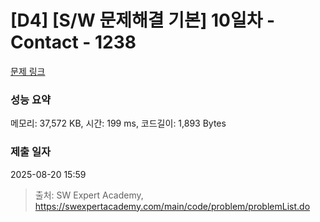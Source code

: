 # [D4] [S/W 문제해결 기본] 10일차 - Contact - 1238 

[문제 링크](https://swexpertacademy.com/main/code/problem/problemDetail.do?contestProbId=AV15B1cKAKwCFAYD) 

### 성능 요약

메모리: 37,572 KB, 시간: 199 ms, 코드길이: 1,893 Bytes

### 제출 일자

2025-08-20 15:59



> 출처: SW Expert Academy, https://swexpertacademy.com/main/code/problem/problemList.do